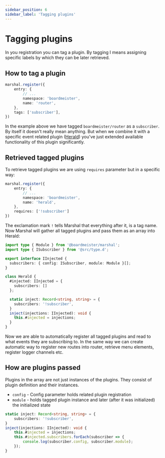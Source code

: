 ```yaml
---
sidebar_position: 6
sidebar_label: 'Tagging plugins'
---
```


# Tagging plugins

In you registration you can tag a plugin. By tagging I means assigning specific labels by which they can
be later retrieved.


## How to tag a plugin
```ts
marshal.register({
    entry: {
        // ...
        namespace: 'boardmeister',
        name: 'router',
    },
    tags: ['subscriber'],
})
```
In the example above we have tagged `boardmeister/router` as a `subscriber`. By itself it doesn't really mean anything.
But when we combine it with a specific event related plugin ([Herald](../herald/README.md)) you've just extended
available functionality of this plugin significantly.

## Retrieved tagged plugins

To retrieve tagged plugins we are using `requires` parameter but in a specific way:

```ts
marshal.register({
    entry: {
        // ...
        namespace: 'boardmeister',
        name: 'herald',
    },
    requires: ['!subscriber']
})
```
The exclamation mark `!` tells Marshal that everything after it, is a tag name. Now Marshal will gather all tagged
plugins and pass them as an array into Herald:

```ts title="herald.conf.ts"
import type { Module } from '@boardmeister/marshal';
import type { ISubscriber } from '@src/type.d';

export interface IInjected {
  subscribers: { config: ISubscriber, module: Module }[];
}

class Herald {
  #injected: IInjected = {
    subscribers: []
  };

  static inject: Record<string, string> = {
    subscribers: '!subscriber',
  }
  inject(injections: IInjected): void {
    this.#injected = injections;
  }
}
```

Now we are able to automatically register all tagged plugins and read to what events they are subscribing to. In
the same way we can create automatic way to register new routes into router, retrieve menu elements, register logger
channels etc.

## How are plugins passed

Plugins in the array are not just instances of the plugins. They consist of plugin definition and their instances.
- `config` - Config parameter holds related plugin registration
- `module` - holds tagged plugin instance and later (after it was initialized) the initialized state

```ts
static inject: Record<string, string> = {
    subscribers: '!subscriber',
}
inject(injections: IInjected): void {
    this.#injected = injections;
    this.#injected.subscribers.forEach(subscriber => {
        console.log(subscriber.config, subscriber.module);
    });
}
```
